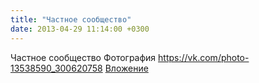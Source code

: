 ```yaml
---
title: "Частное сообщество"
date: 2013-04-29 11:14:00 +0300
---
```


Частное сообщество
Фотография
<a class="vk-attach" href="https://vk.com/photo-13538590_300620758">https://vk.com/photo-13538590_300620758</a>
<a class="vk-attach" href="https://vk.com/photo-13538590_300620758">Вложение</a>
